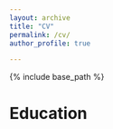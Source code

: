 ```yaml
---
layout: archive
title: "CV"
permalink: /cv/
author_profile: true

---
```


{% include base_path %}

Education
======
